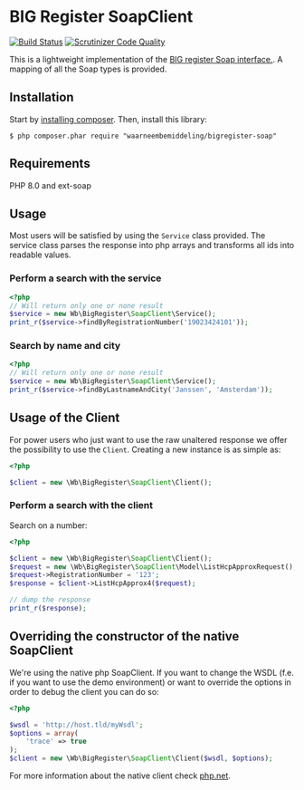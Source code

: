 BIG Register SoapClient
=======================
[![Build Status](https://travis-ci.org/waarneembemiddeling/bigregister-soap.png?branch=master)](https://travis-ci.org/waarneembemiddeling/bigregister-soap)
[![Scrutinizer Code Quality](https://scrutinizer-ci.com/g/waarneembemiddeling/bigregister-soap/badges/quality-score.png?b=master)](https://scrutinizer-ci.com/g/waarneembemiddeling/bigregister-soap/?branch=master)

This is a lightweight implementation of the [BIG register Soap interface.](https://www.bigregister.nl/zoeken/zoeken_eigen_systeem/).
A mapping of all the Soap types is provided.

## Installation
Start by [installing composer](http://getcomposer.org/doc/01-basic-usage.md#installation). Then, install this library:

    $ php composer.phar require "waarneembemiddeling/bigregister-soap"

## Requirements
PHP 8.0 and ext-soap

## Usage
Most users will be satisfied by using the <code>Service</code> class provided. The service class parses the response
into php arrays and transforms all ids into readable values.

### Perform a search with the service

```php
<?php
// Will return only one or none result
$service = new Wb\BigRegister\SoapClient\Service();
print_r($service->findByRegistrationNumber('19023424101'));

```

### Search by name and city

```php
<?php
// Will return only one or none result
$service = new Wb\BigRegister\SoapClient\Service();
print_r($service->findByLastnameAndCity('Janssen', 'Amsterdam'));

```

## Usage of the Client
For power users who just want to use the raw unaltered response we offer the possibility to use the <code>Client</code>.
Creating a new instance is as simple as:

```php
<?php

$client = new \Wb\BigRegister\SoapClient\Client();

```

### Perform a search with the client
Search on a number:

```php
<?php

$client = new \Wb\BigRegister\SoapClient\Client();
$request = new \Wb\BigRegister\SoapClient\Model\ListHcpApproxRequest();
$request->RegistrationNumber = '123';
$response = $client->ListHcpApprox4($request);

// dump the response
print_r($response);

```

## Overriding the constructor of the native SoapClient
We're using the native php SoapClient. If you want to change the WSDL (f.e. if you want to use the demo environment)
or want to override the options in order to debug the client you can do so:

```php
<?php

$wsdl = 'http://host.tld/myWsdl';
$options = array(
    'trace' => true
);
$client = new \Wb\BigRegister\SoapClient\Client($wsdl, $options);

```

For more information about the native client check [php.net](http://nl3.php.net/manual/en/soapclient.soapclient.php).
